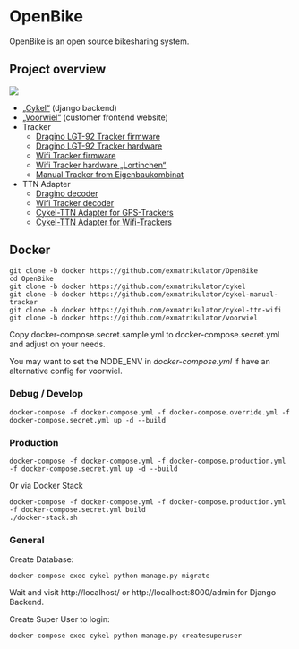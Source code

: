 # OpenBike

OpenBike is an open source bikesharing system.

## Project overview

![](/img/openbike_structure.svg)

* [„Cykel“](https://github.com/stadtulm/cykel) (django backend)
* [„Voorwiel“](https://github.com/stadtulm/voorwiel) (customer frontend website)
* Tracker
	* [Dragino LGT-92 Tracker firmware](https://github.com/dragino/LGT-92_-LoRa_GPS_Tracker/)
	* [Dragino LGT-92 Tracker hardware](https://github.com/dragino/Lora/tree/master/LGT-92)
	* [Wifi Tracker firmware](https://github.com/stadtulm/Lora-Wifi-Location-Tracker)
	* [Wifi Tracker hardware „Lortinchen“](https://github.com/stadtulm/Lora-Wifi-Location-Tracker/tree/master/hardware)
	* [Manual Tracker from Eigenbaukombinat](https://github.com/Eigenbaukombinat/cykel-manual-tracker)
* TTN Adapter
	* [Dragino decoder](https://github.com/stadtulm/tracker-ttn-decoders/blob/master/lgt92-1.5.1.js)
	* [Wifi Tracker decoder](https://github.com/stadtulm/Lora-Wifi-Location-Tracker/blob/master/ttn-decoder-script.js)
	* [Cykel-TTN Adapter for GPS-Trackers](https://github.com/stadtulm/cykel-ttn)
	* [Cykel-TTN Adapter for Wifi-Trackers](https://github.com/stadtulm/cykel-ttn-wifi)


## Docker

```
git clone -b docker https://github.com/exmatrikulator/OpenBike
cd OpenBike
git clone -b docker https://github.com/exmatrikulator/cykel
git clone -b docker https://github.com/exmatrikulator/cykel-manual-tracker
git clone -b docker https://github.com/exmatrikulator/cykel-ttn-wifi
git clone -b docker https://github.com/exmatrikulator/voorwiel
```

Copy docker-compose.secret.sample.yml to docker-compose.secret.yml and adjust on your needs. 

You may want to set the NODE_ENV in _docker-compose.yml_ if have an alternative config for voorwiel.

### Debug / Develop
```
docker-compose -f docker-compose.yml -f docker-compose.override.yml -f docker-compose.secret.yml up -d --build
```

### Production
```
docker-compose -f docker-compose.yml -f docker-compose.production.yml -f docker-compose.secret.yml up -d --build
```

Or via Docker Stack
```
docker-compose -f docker-compose.yml -f docker-compose.production.yml -f docker-compose.secret.yml build
./docker-stack.sh
```

### General

Create Database:
```
docker-compose exec cykel python manage.py migrate
```

Wait and visit http://localhost/ or http://localhost:8000/admin for Django Backend.

Create Super User to login:
```
docker-compose exec cykel python manage.py createsuperuser
```

